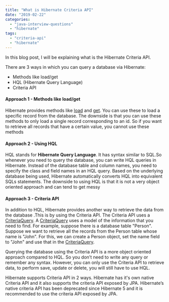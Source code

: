 ```yaml
---
title: "What is Hibernate Criteria API"
date: "2019-02-22"
categories: 
  - "java-interview-questions"
  - "hibernate"
tags: 
  - "criteria-api"
  - "hibernate"
---
```


In this blog post, I will be explaining what is the Hibernate Criteria API.

There are 3 ways in which you can query a database via Hibernate:

- Methods like load/get
- HQL (Hibernate Query Language)
- Criteria API

#### Approach 1 - Methods like load/get

Hibernate provides methods like [load](http://docs.jboss.org/hibernate/orm/5.4/javadocs/org/hibernate/Session.html#load-java.lang.Class-java.io.Serializable-) and [get](http://docs.jboss.org/hibernate/orm/5.4/javadocs/org/hibernate/Session.html#get-java.lang.Class-java.io.Serializable-org.hibernate.LockOptions-). You can use these to load a specific record from the database. The downside is that you can use these methods to only load a single record corresponding to an id. So if you want to retrieve all records that have a certain value, you cannot use these methods

#### Approach 2 - Using HQL

HQL stands for **Hibernate Query Language**. It has syntax similar to SQL.So whenever you need to query the database, you can write HQL queries in Hibernate. Instead of the database table and column names, you need to specify the class and field names in an HQL query. Based on the underlying database being used, Hibernate automatically converts HQL into equivalent SQLs statements. The downside to using HQL is that it is not a very object oriented approach and can tend to get messy

#### Approach 3 - Criteria API

In addition to HQL, Hibernate provides another way to retrieve the data from the database .This is by using the Criteria API. The Criteria API uses a [CriteriaQuery](http://docs.jboss.org/hibernate/orm/5.4/javadocs/org/hibernate/criterion/CriteriaQuery.html). A [CriteriaQuery](http://docs.jboss.org/hibernate/orm/5.4/javadocs/org/hibernate/criterion/CriteriaQuery.html) uses a model of the information that you need to find. For example, suppose there is a database table "Person". Suppose we want to retrieve all the records from the Person table whose name is "John". For this, we can create a Person object, set the name field to "John" and use that in the [CriteriaQuery](http://docs.jboss.org/hibernate/orm/5.4/javadocs/org/hibernate/criterion/CriteriaQuery.html).

Querying the database using the Criteria API is a more object oriented approach compared to HQL. So you don’t need to write any query or remember any syntax. However, you can only use the Criteria API to retrieve data, to perform save, update or delete, you will still have to use HQL.

Hibernate supports Criteria API in 2 ways. Hibernate has it's own native Criteria API and it also supports the criteria API exposed by JPA. Hibernate’s native criteria API has been deprecated since Hibernate 5 and it is recommended to use the criteria API exposed by JPA.